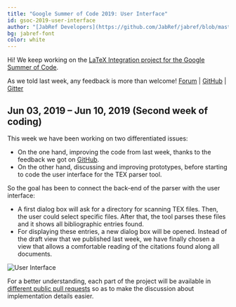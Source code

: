 ```yaml
---
title: "Google Summer of Code 2019: User Interface"
id: gsoc-2019-user-interface
author: "[JabRef Developers](https://github.com/JabRef/jabref/blob/master/DEVELOPERS)"
bg: jabref-font
color: white
---
```


Hi!
We keep working on the [LaTeX Integration project for the Google Summer of Code](https://summerofcode.withgoogle.com/projects/#6055042405105664).

As we told last week, any feedback is more than welcome!
[Forum](http://discourse.jabref.org/t/project-latex-integration-please-give-us-your-feedback/1660) |
[GitHub](https://github.com/JabRef/jabref/pull/5011) |
[Gitter](https://gitter.im/JabRef/jabref)

## Jun 03, 2019 – Jun 10, 2019 (Second week of coding)

This week we have been working on two differentiated issues:
- On the one hand, improving the code from last week, thanks to the feedback we got on [GitHub](https://github.com/JabRef/jabref/pull/5011).
- On the other hand, discussing and improving prototypes, before starting to code the user interface for the TEX parser tool.

So the goal has been to connect the back-end of the parser with the user interface:
- A first dialog box will ask for a directory for scanning TEX files.
Then, the user could select specific files.
After that, the tool parses these files and it shows all bibliographic entries found.
- For displaying these entries, a new dialog box will be opened.
Instead of the draft view that we published last week, we have finally chosen a view that allows a comfortable reading of the citations found along all documents.

![User Interface](https://user-images.githubusercontent.com/12954316/59305727-1b754300-8c9b-11e9-941e-950a4dbf6ae2.gif)

For a better understanding, each part of the project will be available in [different public pull requests](https://github.com/JabRef/jabref/pulls) so as to make the discussion about implementation details easier.
